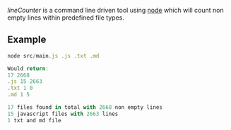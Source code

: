 _lineCounter_ is a command line driven tool using [node](http://nodejs.org) which will count non empty lines within predefined file types.

## Example
```javascript
node src/main.js .js .txt .md

Would return:
17 2668
.js 15 2663
.txt 1 0
.md 1 5

17 files found in total with 2668 non empty lines
15 javascript files with 2663 lines
1 txt and md file
